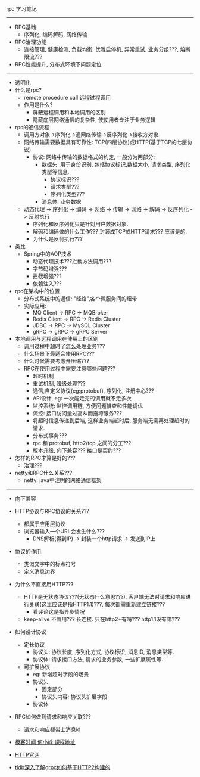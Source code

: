 
rpc 学习笔记

---

- RPC基础
    - 序列化, 编码解码, 网络传输
- RPC治理功能
    - 连接管理, 健康检测, 负载均衡, 优雅启停机, 异常重试, 业务分组???, 熔断限流???
- RPC性能提升, 分布式环境下问题定位        


---

- 透明化
- 什么是rpc?
    - remote procedure call 远程过程调用
    - 作用是什么?
        - 屏蔽远程调用和本地调用的区别
        - 隐藏底层网络通信的复杂性, 使使用者专注于业务逻辑
- rpc的通信流程
    - 调用方对象->序列化->通网络传输->反序列化->接收方对象
    - 网络传输需要数据具有可靠性: TCP(四层协议)或HTTP(基于TCP的七层协议)
        - 协议: 网络中传输的数据格式的约定, 一般分为两部分:
            - 数据头: 用于身份识别, 包括协议标识,数据大小, 请求类型, 序列化类型等信息.
                - 协议标识???
                - 请求类型???
                - 序列化类型???
            - 消息体: 业务数据
    - 动态代理 -> 序列化 -> 编码 -> 网络 -> 传输 -> 网络 -> 解码 -> 反序列化 -> 反射执行
        - 序列化和反序列化只是针对用户数据对象.
        - 解码和编码做的什么工作??? 封装成TCP或HTTP请求??? 应该是的.
        - 为什么是反射执行???
- 类比
    - Spring中的AOP技术
        - 动态代理技术???拦截方法调用???
        - 字节码增强???
        - 拦截增强???
        - 依赖注入???
- rpc在架构中的位置
    - 分布式系统中的通信: "经络",各个微服务间的纽带
    - 实际应用:
        - MQ Client -> RPC -> MQBroker
        - Redis Client -> RPC -> Redis Cluster
        - JDBC -> RPC -> MySQL Cluster
        - gRPC -> gRPC -> gRPC Server
- 本地调用与远程调用在使用上的区别
    - 调用过程中超时了怎么处理业务???
    - 什么场景下最适合使用RPC???
    - 什么时候需要考虑开压缩???
    - RPC在使用过程中需要注意哪些问题???
        - 超时机制
        - 重试机制, 降级处理???
        - 通信,自定义协议(eg:protobuf), 序列化, 注册中心??? 
        - API设计, eg: 一次能走完的调用就不走多次
        - 监控系统: 监控调用链, 方便问题排查和性能调优
        - 流控: 接口访问量过高从而拖垮服务???
        - 将超时信息传递到后端, 这样业务端超时后, 服务端无需再处理超时的请求.
        - 分布式事务???
        - rpc 和 protobuf, http2/tcp 之间的分工???
        - 版本升级, 向下兼容??? 接口是契约???
- 怎样的RPC才算是好的???
    - 治理???
- netty和RPC什么关系???
    - netty: java中注明的网络通信框架

---

- 向下兼容
- HTTP协议与RPC协议的关系???
    - 都属于应用层协议    
    - 浏览器输入一个URL会发生什么???
        - DNS解析(得到IP) -> 封装一个http请求 -> 发送到IP上
- 协议的作用: 
    - 类似文字中的标点符号
    - 定义消息边界
- 为什么不直接用HTTP???
    - HTTP是无状态协议???(无状态什么意思???), 客户端无法对请求和响应进行关联(这里应该是指HTTP1.1)???, 每次都需重新建立链接???
        - 看评论这是指异步情况
    - keep-alive 不管用??? 长连接. 只在http2+有吗??? http1.1没有嘛???
- 如何设计协议
    - 定长协议   
        - 协议头: 协议长度, 序列化方式, 协议标识, 消息ID, 消息类型等.
        - 协议体: 请求接口方法, 请求的业务参数, 一些扩展属性等.
    - 可扩展协议
        - eg: 新增超时字段的场景
        - 协议头
            - 固定部分
            - 协议头内容: 协议头扩展字段
        - 协议体
- RPC如何做到请求和响应关联???
    - 请求和响应都带上消息id
    
    
- [极客时间 何小峰 课程地址](https://time.geekbang.org/column/article/199649)
- [HTTP官网](https://httpwg.org/specs/)
- [tidb深入了解grpc如何基于HTTP2构建的](https://pingcap.com/blog-cn/grpc/)